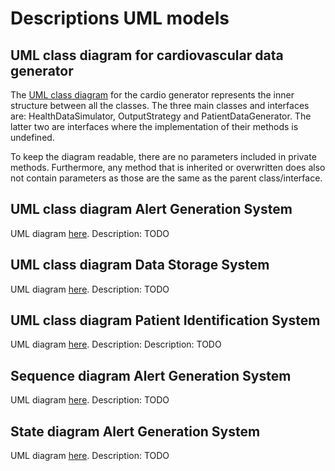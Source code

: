 # Descriptions UML models
## UML class diagram for cardiovascular data generator

The [UML class diagram](uml_class_cardio_generator.pdf) for the cardio generator represents the inner structure between all the classes. The three main classes and interfaces are: HealthDataSimulator, OutputStrategy and PatientDataGenerator. The latter two are interfaces where the implementation of their methods is undefined.

To keep the diagram readable, there are no parameters included in private methods.
Furthermore, any method that is inherited or overwritten does also not contain parameters as those are the same as the parent class/interface.

## UML class diagram Alert Generation System
UML diagram [here](UML_AlertGeneratorSystem.pdf).
Description: TODO

## UML class diagram Data Storage System
UML diagram [here](UML_DataStorageSystem.pdf).
Description: TODO

## UML class diagram Patient Identification System
UML diagram [here](UML_PatientIdentificationSystem.pdf).
Description: Description: TODO

## Sequence diagram Alert Generation System
UML diagram [here](sequence_AlarmGenerator.pdf).
Description: TODO

## State diagram Alert Generation System
UML diagram [here](State_AlertGenerationSystem.pdf).
Description: TODO